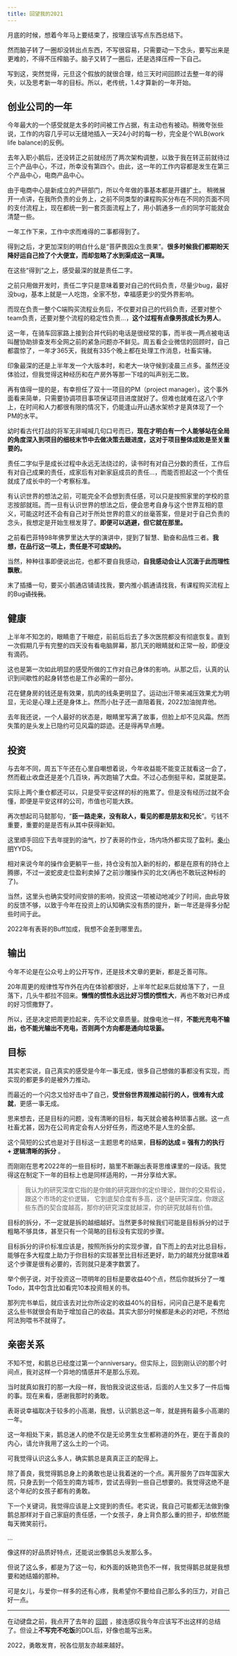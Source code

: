 ```yaml
---
title: 回望我的2021
---
```

月底的时候，想着今年马上要结束了，按理应该写点东西总结下。

然而脑子转了一圈却没转出点东西，不写很容易，只需要动一下念头，要写出来是更难的，不得不压榨脑子。脑子又转了一圈后，还是选择压榨一下自己。

写到这，突然觉得，元旦这个假放的就很合理，给三天时间回顾过去整一年的得失，以及思考新一年的目标。所以，老传统，1.4才算新的一年开始。

## 创业公司的一年
今年最大的一个感受就是太多的时间被工作占据，有主动也有被动。稍微夸张些说，工作的内容几乎可以无缝地插入一天24小时的每一秒，完全是个WLB(work life balance)的反例。

去年入职小鹅后，还没转正之前就经历了两次架构调整，以致于我在转正前就待过三个产品中心，不过，所幸没有第四个。由此，这一年的工作内容都是发生在第三个产品中心，电商产品中心。

由于电商中心是新成立的产研部门，所以今年做的事基本都是开疆扩土。 稍微展开一点讲，在我所负责的业务上，之前不同类型的课程购买分布在不同的页面不同的支付流程上，现在都统一到一套页面流程上了，用小鹅通多一点的同学可能就会清楚一些。

一年工作下来，工作中求而难得的二事都得到了。

得到之后，才更加深刻的明白什么是“菩萨畏因众生畏果”。**很多时候我们都期盼天降好运自己捡了个大便宜，而却忽略了水到渠成这一真理。**

在这些“得到”之上，感受最深的就是责任二字。

之前只用做开发时，责任二字只是意味着要对自己的代码负责，尽量少bug，最好没bug，基本上就是一人吃饱，全家不愁，幸福感更少的受外界影响。

而现在负责一整个C端购买流程业务后，不仅要对自己的代码负责，还要对整个team负责，还要对整个流程的稳定性负责...，**这个过程有点像男孩成长为男人**。

这一年，在骑车回家路上接到合并代码的电话是很经常的事，而半夜一两点被电话叫醒协助排查发布全网之前的紧急问题亦不鲜见。周五看企业微信的回顾时，自己都震惊了，一年才365天，我就有335个晚上都在处理工作消息，社畜实锤。

印象最深的还是上半年发一个大版本时，和老大一块守候到凌晨三点多。虽然还没体验过，但我觉得这种经历和在产房外等那一下哇的叫声别无二致。

再有值得一提的是，有幸担任了双十一项目的PM（project manager）。这个事外面看来简单，只需要协调项目事项保证项目进度就好了。但难也就难在这八个字上，在时间和人力都很有限的情况下，仍能逢山开山遇水架桥才是真体现了一个PM的水平。

幼时看古代打战的将军无非喊喊几句口号而已，**现在才明白有一个人能够站在全局的角度深入到项目的细枝末节中去做决策去跟进度，这对于项目整体成败是至关重要的。**

责任二字似乎是成长过程中永远无法绕过的，读书时有对自己分数的责任，工作后有对自己成果的责任，成家后有对新家庭成员的责任...，而能否担起这一个个责任就成了成长中的一个考察标准。

有认识世界的想法之前，可能完全不会想到责任感，可以只是按照家里的学校的意志按部就班。而一旦有认识世界的想法之后，便会思考自身与这个世界互相的意义，可能这时还不会有自己对于所处世界的意义的丝毫答案，但是对于自己负责的念头，我想定是开始生根发芽了。**即便可以逃避，但它就在那里。**

之前看巴菲特98年佛罗里达大学的演讲中，提到了智慧、勤奋和品性三者。**我想，在品行这一项上，责任是不可或缺的。**

当然，种种往事即便说出花，也都不要自我感动，**自我感动会让人沉湎于此而理性飘散**。

末了插播一句，要买小鹅通店铺请找我，要内推小鹅通请找我，有课程购买流程上的Bug~~请找我~~。


## 健康
上半年不知怎的，眼睛患了干眼症，前前后后去了多次医院都没有彻底恢复。直到一次假期几乎有完整的四天没有看电脑屏幕，那几天的眼睛就和正常一般，即便没有滴药。

这也是第一次如此明显的感受所做的工作对自己身体的影响。从那之后，认真的认识到间歇性的起身转悠也是工作必需的一部分。

花在健身房的钱还是有效果，肌肉的线条更明显了。运动出汗带来减压效果尤为明显，无论是心理上还是身体上。然而小肚子还一直陪着我，2022加油抛弃他。

去年我还说，一个人最好的状态是，眼睛里写满了故事，但脸上却不见风霜。然而失策的是头发上已隐约可见风霜的踪迹。还是得再早点睡。


## 投资
与去年不同，周五下午还在心里自嘲想着说，今年收益能不能变正就看这一会了，然而截止收盘还是差个几百块，再次跑输了大盘。不过心态倒挺平和，菜就是菜。

实际上两个重仓都还可以，只是受平安这样的标的拖累了。但是没有经历过就不会懂，即便是平安这样的公司，市值也可能大跌。

再次想起司马懿那句，“**臣一路走来，没有敌人，看见的都是朋友和兄长**”。亏钱不重要，重要的是是否有从其中获得新知。

这里顺手回应下去年提到的油气，抄了表哥的作业，场内场外都实现了盈利。[秦小明](https://mp.weixin.qq.com/s/sl7hNEZvo7rzhlW0fB463Q)YYDS。

相对来说今年的操作会更躺平一些，持仓没有加入新的标的，都是在原有的持仓上腾挪，不过一波蛇皮走位盈利卖掉了之前沙雕操作买的北文(再也不敢玩这种标的了)。

当然，这里头也确实受时间安排的影响，投资这一项被动地减少了时间，由此导致的反馈不够，以致于今年在投资上的认知确实没有质的提升，新一年还是得多分配些时间于此。

2022年有表哥的Buff加成，我想不会差到哪里去。

## 输出
今年不论是在公众号上的公开写作，还是技术文章的更新，都是乏善可陈。

20年周更的规律性写作外在内在体验都很好，上半年忙起来后就给落下了，一旦落下，几头牛都拉不回来。**懒惰的惯性永远比好习惯的惯性大**，再也不敢对已养成的好习惯撒野了。

所以，还是决定把周更捡起来，先不论文章质量。就像电池一样，**不能光充电不输出，也不能光输出不充电，否则两个方向都是通向垃圾篓。**


## 目标
其实老实说，自己真实的感受是今年一事无成，很多自己想做的事都没有实现，而实现的都更多的是被外力推动。

而最近的一个闪念又恰好击中了自己，**受世俗世界观推动前行的人，很难有大成就**，更感一事无成。

思来想去，还是目标的问题，没有清晰的目标，每天就会被各种琐事占据。这一点社畜尤甚，因为在公司肯定会有人分好任务，而这绝不是人生的全部。

这个简短的公式也是对于目标这一主题思考的结果，**目标的达成 = 强有力的执行 + 逻辑清晰的拆分** 。

而刚刚在思考2022年的一些目标时，脑里不断蹦出表哥思维课里的一段话。我觉得这在制定下一年的目标上也是同样适用的，一并分享给大家。

> 我认为的研究深度它指的是你做的研究跟你的定价理论，跟你的交易假设，跟这个市场的定价逻辑，
> 它到底契合度有多高，这个是研究深度。你跟这些东西的契合度越高，那你的研究深度就越深，你的研究就越有价值。

目标的拆分，不一定就是拆的越细越好。当然更多时候我们可能是目标拆分的过于粗略不够具体，甚至只有一个简略的目标没有实现的步骤。

目标拆分的评价标准应该是，按照所拆分的实现步骤，自下而上的去对比总目标，能够在多大程度上助力于你目标的实现甚至比目标还更好，助力的越充分就意味着这个步骤是很有必要的，否则就只是凑字数罢了。

举个例子说，对于投资这一项明年的目标是要收益40个点，然后你就拆分了一堆Todo，其中包含比如看完10本投资相关的书。

那列完书单后，就应该去对比你所设定的收益40%的目标，问问自己是不是看完这么些书就很会有助于增加自己的收益。其实大部分时候都是未必的对吧，不然给阿法狗喂书不就得了。

## 亲密关系
不知不觉，和鹅总已经度过第一个anniversary。但实际上，回到刚认识的那个时间点，我对这样一个异地的情感并不是那么乐观。

当时就真如我打的那一大段一样，我怕我没说这些话，后面的人生又多了一件后悔的事。现在来看，感谢我那时的勇敢。

表哥说幸福取决于较多的小高潮，我想，认识鹅总这一年，就是拥有最多小高潮的一年。

这一年相处下来，鹅总迷人的绝不仅是无论男生女生都称道的外在，更在于善良的内心，请允许我用了这么土的一个词。

可我觉得认识这么多人，确实鹅总是真真正正的配得上。

除了善良，我觉得鹅总身上的勇敢也是让我着迷的一个点。离开服务了四年国家大院，只身去到一个陌生的南方城市，尝试去得到一些自己想要的。我觉得这绝不是这个年纪的女孩子都有的勇敢。

下一个关键词，我觉得应该是上文提到的责任。老实说，我自己可能都无法做到像鹅总那样对于自己家庭的责任感，一个女孩子，身上背负那么重的担子，却依然能每天微笑前行。

...

像这样的好品质好特点，还能说出像鹅总头发那么多。

但说了这么多，都是为了这一句，和外面的妖艳货色不一样，我觉得鹅总就是我想要和她结婚的那种。

可是女儿，与爱你一样多的还有心疼，我希望你不要给自己那么多的压力，对自己好一点。



--- 



在动键盘之前，我点开了去年的 [回顾](https://mp.weixin.qq.com/s/WTgRhdkqGg0fKDhS-p0Diw) ，接连感叹我今年应该写不出这样的总结了。但设上**不写完不吃饭**的DDL后，好像也能写出来。



2022，勇敢发育，祝各位朋友亦越来越好。
